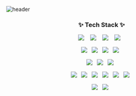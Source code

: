 ![header](https://capsule-render.vercel.app/api?type=soft&color=auto&height=150&section=header&text=MinjunKim&fontSize=70&animation=twinkling)


<h3 align="center">✨ Tech Stack ✨ </h3>

<p align="center">
  <img src="https://img.shields.io/badge/typescript%20-%23007ACC.svg?&style=for-the-badge&logo=typescript&logoColor=white"/>&nbsp;&nbsp;&nbsp;
  <img src="https://img.shields.io/badge/node.js%20-%2343853D.svg?&style=for-the-badge&logo=node.js&logoColor=white"/>&nbsp;&nbsp;&nbsp;
  <img src="https://img.shields.io/badge/Javascript%20-%23F7DF1E.svg?&style=for-the-badge&logo=javascript&logoColor=white"/>&nbsp;&nbsp;&nbsp;
  <img src="https://img.shields.io/badge/php%20-%23777BB4.svg?&style=for-the-badge&logo=php&logoColor=white"/>&nbsp;&nbsp;&nbsp;
</p>

<p align="center">
  <img src ="https://img.shields.io/badge/graphql-%23E10098.svg?&style=flat-square&logo=graphql&logoColor=white"/>&nbsp;&nbsp;
  <img src ="https://img.shields.io/badge/nestjs-%23E0234E.svg?&style=flat-square&logo=nestjs&logoColor=white"/>&nbsp;&nbsp;
  <img src ="https://img.shields.io/badge/express-%23000000.svg?&style=flat-square&logo=express&logoColor=white"/>&nbsp;&nbsp;
  <img src ="https://img.shields.io/badge/hasura-%2374b9ff.svg?&style=flat-square&logo=hasura&logoColor=white"/>&nbsp;&nbsp;
</p>

<p align="center">
  <img src ="https://img.shields.io/badge/postgres-%23316192.svg?&style=flat-square&logo=postgresql&logoColor=white"/>&nbsp;&nbsp;
  <img src ="https://img.shields.io/badge/mysql-%234479A1.svg?&style=flat-square&logo=mysql&logoColor=white"/>&nbsp;&nbsp;
  <img src ="https://img.shields.io/badge/redis-%23DC382D.svg?&style=flat-square&logo=redis&logoColor=white"/>&nbsp;&nbsp;
</p>

<p align="center">
  <img src="https://img.shields.io/badge/AWS%20-%23FF9900.svg?&style=flat-square&logo=amazon-aws&logoColor=white"/>&nbsp;&nbsp;
  <img src="https://img.shields.io/badge/grafana%20-%23F46800.svg?&style=flat-square&logo=grafana&logoColor=white"/>&nbsp;&nbsp;
  <img src="https://img.shields.io/badge/prometheus%20-%23E6522C.svg?&style=flat-square&logo=prometheus&logoColor=white"/>&nbsp;&nbsp;
  <img src="https://img.shields.io/badge/docker%20-%230db7ed.svg?&style=flat-square&logo=docker&logoColor=white"/>&nbsp;&nbsp;
  <img src="https://img.shields.io/badge/kubernetes%20-%23326ce5.svg?&style=flat-square&logo=kubernetes&logoColor=white"/>&nbsp;&nbsp;
  <img src="https://img.shields.io/badge/loki%20-%23F46800.svg?&style=flat-square&logo=loki&logoColor=white"/>&nbsp;&nbsp;
</p>

<p align="center">
  <img src="https://img.shields.io/badge/linkedin%20-%230A66C2.svg?&style=flat-square&logo=linkedin&logoColor=white"/>&nbsp;&nbsp;
  <img src="https://img.shields.io/badge/t-story%20-%23FFD400.svg?&style=flat-square&logo=tvtime&logoColor=white"/>&nbsp;&nbsp;
</p>
<!--
Here are some ideas to get you started:

- 🔭 I’m currently working on ...
- 🌱 I’m currently learning ...
- 👯 I’m looking to collaborate on ...
- 🤔 I’m looking for help with ...
- 💬 Ask me about ...
- 📫 How to reach me: ...
- 😄 Pronouns: ...
- ⚡ Fun fact: ...
-->
